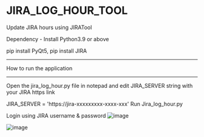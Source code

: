 # JIRA_LOG_HOUR_TOOL
Update JIRA hours using JIRATool

Dependency -
  Install Python3.9 or above

  pip install PyQt5,
  pip install JIRA
  
****************************************************
How to run the application
****************************************************

Open the jira_log_hour.py file in notepad and edit JIRA_SERVER string with your JIRA https link

JIRA_SERVER = 'https://jira-xxxxxxxxx-xxxx-xxx'
Run Jira_log_hour.py 

Login using JIRA username & password
![image](https://user-images.githubusercontent.com/5373029/215080729-018cc94a-2e50-4f76-9464-23c39954cf07.png)

![image](https://user-images.githubusercontent.com/5373029/215080564-d54bc364-6c05-412a-ac4d-f111ac0aeabe.png)

